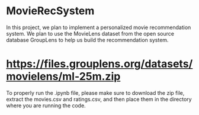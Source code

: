 # MovieRecSystem

In this project, we plan to implement a personalized movie recommendation system. We plan to use the MovieLens dataset from the open source database GroupLens to help us build the recommendation system. 

# https://files.grouplens.org/datasets/movielens/ml-25m.zip

To properly run the .ipynb file, please make sure to download the zip file, extract the movies.csv and ratings.csv, and then place them in the directory where you are running the code.
